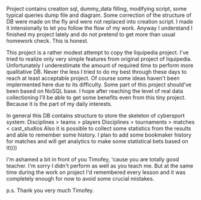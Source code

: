 Project contains creation sql, dummy_data filling, modifying script, some typical queries
dump file and diagram. Some correction of the structure of DB were made on the fly and were 
not replaced into creation script. I made it intensionally to let you follow the flow of
my work. Anyway I understand I finished my project lately and do not pretend to get more 
than usual homework check. This is honest.

This project is a rather modest attempt to copy the liquipedia project.
I've tried to realize only very simple features from original project of liquipedia.
Unfortunately I underestimate the amount of required time to perform more qualitative DB.
Never the less I tried to do my best through these days to reach at least acceptable project.
Of course some ideas haven't been implermented here due to its difficulty. Some part of this
project should've been based on NoSQL base.
I hope after reaching the level of real data collectioning I'll be able to get some benefits
even from this tiny project. Because it is the part of my daily interests.

In general this DB contains structure to store the skeleton of cybersport system:
Disciplines > teams > players
Disciplines > tournaments > matches < cast_studios
Also it is possible to collect some statistics from the results and able to remember some
history. I plan to add some bookmaker history for matches and will get analytics to
make some statistical bets based on it))))

I'm ashamed a bit in front of you Timofey, 'cause you are totally good teacher. I'm sorry
I didn't perform as well as you teach me. But at the same time during the work on
project I'd remembered every lesson and it was completely enough for now to avoid 
some crucial mistakes. 

p.s. Thank you very much Timofey.
